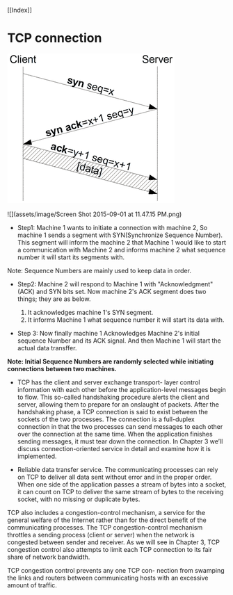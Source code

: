 [[Index]] 

# TCP connection

![](assets/image/300px-Tcp-handshake.png)

![](assets/image/Screen Shot 2015-09-01 at 11.47.15 PM.png)

* Step1:
Machine 1 wants to initiate a connection with machine 2, So machine 1 sends a segment with SYN(Synchronize Sequence Number). This segment will inform the machine 2 that Machine 1 would like to start a communication with Machine 2 and informs machine 2 what sequence number it will start its segments with.

Note: Sequence Numbers are mainly used to keep data in order.

* Step2: 
Machine 2 will respond to Machine 1 with "Acknowledgment" (ACK) and SYN bits set. Now machine 2's ACK segment does two things; they are as below.

  1. It acknowledges machine 1's SYN segment.
  2. It informs Machine 1 what sequence number it will start its data with.

* Step 3: 
Now finally machine 1 Acknowledges Machine 2's initial sequence Number and its ACK signal. And then Machine 1 will start the actual data transffer.

**Note: Initial Sequence Numbers are randomly selected while initiating connections between two machines.**

* TCP has the client and server exchange transport- layer control information with each other before the application-level messages begin to flow. This so-called handshaking procedure alerts the client and server, allowing them to prepare for an onslaught of packets. After the handshaking phase, a TCP connection is said to exist between the sockets of the two processes. The connection is a full-duplex connection in that the two processes can send messages to each other over the connection at the same time. When the application finishes sending messages, it must tear down the connection. In Chapter 3 we’ll discuss connection-oriented service in detail and examine how it is implemented.

* Reliable data transfer service. The communicating processes can rely on TCP to deliver all data sent without error and in the proper order. When one side of the application passes a stream of bytes into a socket, it can count on TCP to deliver the same stream of bytes to the receiving socket, with no missing or duplicate bytes.

TCP also includes a congestion-control mechanism, a service for the general welfare of the Internet rather than for the direct benefit of the communicating processes. The TCP congestion-control mechanism throttles a sending process (client or server) when the network is congested between sender and receiver. As we will see in Chapter 3, TCP congestion control also attempts to limit each TCP connection to its fair share of network bandwidth.

TCP congestion control prevents any one TCP con- nection from swamping the links and routers between communicating hosts with an excessive amount of traffic. 